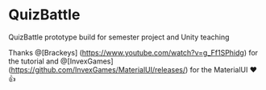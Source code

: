# QuizBattle
QuizBattle prototype build for semester project and Unity teaching

Thanks @[Brackeys] (https://www.youtube.com/watch?v=g_Ff1SPhidg) for the tutorial and @[InvexGames] (https://github.com/InvexGames/MaterialUI/releases/) for the MaterialUI :heart: :+1:

